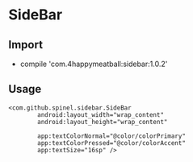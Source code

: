 # SideBar

## Import
- compile 'com.4happymeatball:sidebar:1.0.2'

## Usage
```
<com.github.spinel.sidebar.SideBar
        android:layout_width="wrap_content"
        android:layout_height="wrap_content"

        app:textColorNormal="@color/colorPrimary"
        app:textColorPressed="@color/colorAccent"
        app:textSize="16sp" />
```